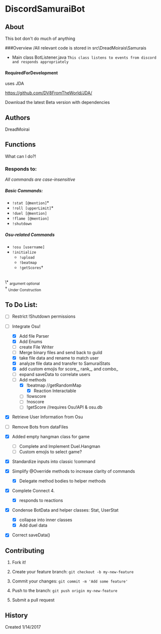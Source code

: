 ﻿# DiscordSamuraiBot

## About

This bot don't do much of anything

###Overview
/All relevant code is stored in src\DreadMoirais\Samurais
- Main class BotListener.java
	`This class listens to events from discord and responds appropriately`

#### RequiredForDevelopment
uses JDA

https://github.com/DV8FromTheWorld/JDA/

Download the latest Beta version with dependencies
## Authors

DreadMoirai

## Functions

What can I do?!
### Responds to:
<i> All commands are case-insensitive</i><br />
##### Basic Commands:
 - `!stat [@mention]`*
 - `!roll [upperLimit]`*
 - `!duel [@mention]`
 - `!flame [@mention]`
 - `!shutdown`
##### Osu-related Commands
 - `!osu [username]`
 - `!initialize`
 	- `!upload`
	- `!beatmap` 
 	- `!getScores`†
<br />
 \* <sub>argument optional</sub><br />
 † <sub>Under Construction&#13;&#10;</sub> <br />

## To Do List:	
 - [ ] Restrict !Shutdown permissions
 - [ ] Integrate Osu!
	 - [x] Add file Parser
	 - [x] Add Enums
	 - [ ] create File Writer
	 - [ ] Merge binary files and send back to guild
	 - [x] take file data and rename to match user
	 - [x] analyze file data and transfer to SamuraiStats
	 - [x] add custom emojis for score_, rank_, and combo_
	 - [ ] expand saveData to correlate users
	 - [ ] Add methods
		- [x] !beatmap //getRandomMap
			- [x] Reaction Interactable
		- [ ] !lowscore
		- [ ] !noscore
		- [ ] !getScore //requires Osu!API & osu.db
 - [x] Retrieve User Information from Osu
 - [ ] Remove Bots from dataFiles
 - [x] Added empty hangman class for game
    - [ ] Complete and Implement Duel.Hangman
    - [ ] Custom emojis to select game?
 - [x] Standardize inputs into classic !command
 - [x] Simplify @Override methods to increase clarity of commands
 	- [x] Delegate method bodies to helper methods	
 - [x] Complete Connect 4.
 	- [x] responds to reactions
 - [x] Condense BotData and helper classes: Stat, UserStat 
	 - [x] collapse into inner classes 
	 - [x] Add duel data	
 - [x] Correct saveData()


## Contributing

1. Fork it!

2. Create your feature branch: `git checkout -b my-new-feature`

3. Commit your changes: `git commit -m 'Add some feature'`

4. Push to the branch: `git push origin my-new-feature`

5. Submit a pull request


## History

Created 1/14/2017
